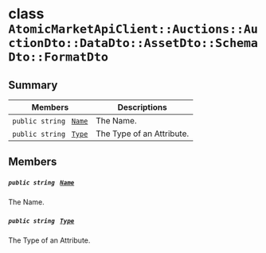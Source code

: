 # class `AtomicMarketApiClient::Auctions::AuctionDto::DataDto::AssetDto::SchemaDto::FormatDto` 

## Summary

 Members                                | Descriptions                                
----------------------------------------|---------------------------------------------
`public string ` [`Name`](#class_atomic_market_api_client_1_1_auctions_1_1_auction_dto_1_1_data_dto_1_1_asset_dto_1_1_schema_dto_1_1_format_dto_1a7ee9065718e6628dc7791b756fa6c0f9) | The Name.
`public string ` [`Type`](#class_atomic_market_api_client_1_1_auctions_1_1_auction_dto_1_1_data_dto_1_1_asset_dto_1_1_schema_dto_1_1_format_dto_1a651a3c9de2e16ff0deca8d09dedbda58) | The Type of an Attribute.

## Members

##### `public string ` [`Name`](#class_atomic_market_api_client_1_1_auctions_1_1_auction_dto_1_1_data_dto_1_1_asset_dto_1_1_schema_dto_1_1_format_dto_1a7ee9065718e6628dc7791b756fa6c0f9) 

The Name.

##### `public string ` [`Type`](#class_atomic_market_api_client_1_1_auctions_1_1_auction_dto_1_1_data_dto_1_1_asset_dto_1_1_schema_dto_1_1_format_dto_1a651a3c9de2e16ff0deca8d09dedbda58) 

The Type of an Attribute.

